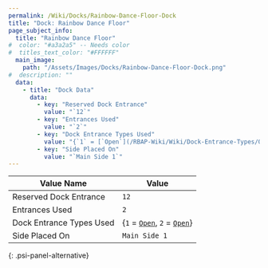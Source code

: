 ```yaml
---
permalink: /Wiki/Docks/Rainbow-Dance-Floor-Dock
title: "Dock: Rainbow Dance Floor"
page_subject_info:
  title: "Rainbow Dance Floor"
#  color: "#a3a2a5" -- Needs color
#  titles_text_color: "#FFFFFF"
  main_image:
    path: "/Assets/Images/Docks/Rainbow-Dance-Floor-Dock.png"
#  description: ""
  data:
    - title: "Dock Data"
      data:
        - key: "Reserved Dock Entrance"
          value: "`12`"
        - key: "Entrances Used"
          value: "`2`"
        - key: "Dock Entrance Types Used"
          value: "{`1` = [`Open`](/RBAP-Wiki/Wiki/Dock-Entrance-Types/Open), `2` = [`Open`](/RBAP-Wiki/Wiki/Dock-Entrance-Types/Open)}"
        - key: "Side Placed On"
          value: "`Main Side 1`"
---
```




| Value Name               | Value |
|-|-|
| Reserved Dock Entrance   | `12` |
| Entrances Used           | `2` |
| Dock Entrance Types Used | {`1` = [`Open`](/RBAP-Wiki/Wiki/Dock-Entrance-Types/Open), `2` = [`Open`](/RBAP-Wiki/Wiki/Dock-Entrance-Types/Open)} |
| Side Placed On           | `Main Side 1` |
{: .psi-panel-alternative}

<img class="dock-image" src="/RBAP-Wiki/Assets/Images/Docks/Rainbow-Dance-Floor-Dock.png" alt="">